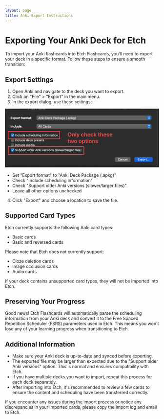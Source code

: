 ```yaml
---
layout: page
title: Anki Export Instructions
---
```


# Exporting Your Anki Deck for Etch

To import your Anki flashcards into Etch Flashcards, you'll need to export your deck in a specific format. Follow these steps to ensure a smooth transition:

## Export Settings

1. Open Anki and navigate to the deck you want to export.
2. Click on "File" > "Export" in the main menu.
3. In the export dialog, use these settings:

![anki-export-instruction-image](/assets/anki-export-instruction.png)

- Set "Export format" to "Anki Deck Package (.apkg)"
- Check "Include scheduling information"
- Check "Support older Anki versions (slower/larger files)"
- Leave all other options unchecked

4. Click "Export" and choose a location to save the file.

## Supported Card Types

Etch currently supports the following Anki card types:

- Basic cards
- Basic and reversed cards

Please note that Etch does not currently support:

- Cloze deletion cards
- Image occlusion cards
- Audio cards

If your deck contains unsupported card types, they will not be imported into Etch.

## Preserving Your Progress

Good news! Etch Flashcards will automatically parse the scheduling information from your Anki deck and convert it to the Free Spaced Repetition Scheduler (FSRS) parameters used in Etch. This means you won't lose any of your learning progress when transitioning to Etch.

## Additional Information

- Make sure your Anki deck is up-to-date and synced before exporting.
- The exported file may be larger than expected due to the "Support older Anki versions" option. This is normal and ensures compatibility with Etch.
- If you have multiple decks you want to import, repeat this process for each deck separately.
- After importing into Etch, it's recommended to review a few cards to ensure the content and scheduling have been transferred correctly.

If you encounter any issues during the import process or notice any discrepancies in your imported cards, please copy the import log and email to Etch.
